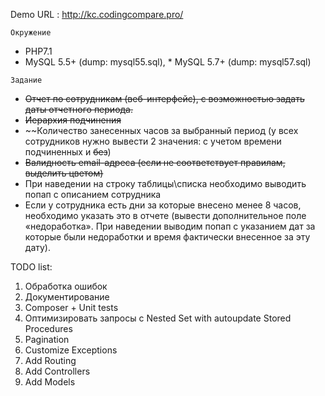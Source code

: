 Demo URL : http://kc.codingcompare.pro/

``Окружение``

* PHP7.1
* MySQL 5.5+ (dump: mysql55.sql), * MySQL 5.7+ (dump: mysql57.sql)

``Задание``

* ~~Отчет по сотрудникам (веб-интерфейс), с возможностью задать даты отчетного периода.~~
* ~~Иерархия подчинения~~
* ~~Количество занесенных часов за выбранный период (у всех сотрудников нужно вывести 2 значения: с учетом времени подчиненных и ~~без~~)
* ~~Валидность email-адреса (если не соответствует правилам, выделить цветом)~~
* При наведении на строку таблицы\списка необходимо выводить попап с описанием сотрудника
* Если у сотрудника есть дни за которые внесено менее 8 часов, необходимо указать это в отчете (вывести дополнительное поле «недоработка». При наведении выводим попап с указанием дат за которые были недоработки и время фактически внесенное за эту дату).

TODO list:
1. Обработка ошибок
2. Документирование
3. Composer + Unit tests
4. Оптимизировать запросы с Nested Set with autoupdate Stored Procedures
5. Pagination
6. Customize Exceptions
7. Add Routing
8. Add Controllers
9. Add Models